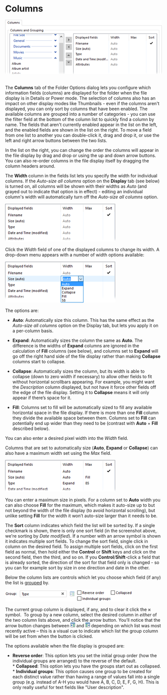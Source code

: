 # Columns

![](/Manual/images/media/folder_options_-_tabs_-_columns.png) 

The **Columns** tab of the Folder Options dialog lets you configure which information fields (columns) are displayed for the folder when the file display is in Details or Power mode. The selection of columns also has an impact on other display modes like Thumbnails - even if the columns aren't displayed, you can only sort by columns that have been enabled. The available columns are grouped into a number of categories - you can use the filter field at the bottom of the column list to quickly find a column by name. The fields that aren't currently enabled appear in the list on the left, and the enabled fields are shown in the list on the right. To move a field from one list to another you can double-click it, drag and drop it, or use the left and right arrow buttons between the two lists.

In the list on the right, you can change the order the columns will appear in the file display by drag and drop or using the up and down arrow buttons. You can also re-order columns in the file display itself by dragging the column headers around.

The **Width** column in the fields list lets you specify the width for individual columns. If the *Auto-size all columns* option on the **Display** tab (see below) is turned on, all columns will be shown with their widths as *Auto* (and grayed out to indicate that option is in effect) - editing an individual column's width will automatically turn off the *Auto-size all columns* option.

![](/Manual/images/media/image053.png)

Click the *Width* field of one of the displayed columns to change its width. A drop-down menu appears with a number of width options available:

![](/Manual/images/media/image054.png)

The options are:

- **Auto**: Automatically size this column. This has the same effect as the *Auto-size all columns* option on the Display tab, but lets you apply it on a per-column basis.

- **Expand**: Automatically sizes the column the same as **Auto**. The difference is the widths of **Expand** columns are ignored in the calculation of **Fill** columns (see below), and columns set to **Expand** will go off the right hand side of the file display rather than making **Collapse** columns start to collapse.

- **Collapse**: Automatically sizes the column, but its width is able to collapse (down to zero width if necessary) to allow other fields to fit without horizontal scrollbars appearing. For example, you might want the *Description* column displayed, but not have it force other fields off the edge of the file display. Setting it to **Collapse** means it will only appear if there’s space for it.

- **Fill**: Columns set to fill will be automatically sized to fill any available horizontal space in the file display. If there is more than one **Fill** column they divide the available space between them. Columns set to **Fill** can potentially end up wider than they need to be (contrast with **Auto** + **Fill** described below).

You can also enter a desired pixel width into the *Width* field.

Columns that are set to automatically size (**Auto**, **Expand** or **Collapse**) can also have a maximum width set using the *Max* field.

![](/Manual/images/media/image055.png)

You can enter a maximum size in pixels. For a column set to **Auto** width you can also choose **Fill** for the maximum, which makes it auto-size up to but not beyond the width of the file display (to avoid horizontal scrolling), but unlike setting **Fill** for the width it won’t auto-size larger than it needs to be.

The **Sort** column indicates which field the list will be sorted by. If a single checkmark is shown, there is only one sort field (in the screenshot above, we're sorting by *Date modified*). If a number with an arrow symbol is shown it indicates multiple sort fields. To change the sort field, single click in column on the desired field. To assign multiple sort fields, click on the first field as normal, then hold either the **Control** or **Shift** keys and click on the second field, then the third, and so on. If you **Control**/**Shift**-click a field that is already sorted, the direction of the sort for that field only is changed - so you can for example sort by size in one direction and date in the other.

Below the column lists are controls which let you choose which field (if any) the list is [grouped](../../sorting_and_grouping/RAEDME.md) by.

![](/Manual/images/media/image050.png)

The current group column is displayed, if any, and to clear it click the ![](/Manual/images/media/filter_clear.png) symbol.  To group by a new column, select the desired column in *either* of the two column lists above, and click the arrow button. You’ll notice that the arrow button changes between ![](/Manual/images/media/image051.png) and ![](/Manual/images/media/image052.png) depending on which list was most recently active – this is a visual cue to indicate which list the group column will be set from when the button is clicked.

The options available when the file display is grouped are:

- **Reverse order**: This option lets you set the initial group order (how the individual groups are arranged) to the reverse of the default.  
  \* **Collapsed**: This option lets you have the groups start out as collapsed.  
  \* **Individual groups**: This option causes one group to be created for each distinct value rather than having a range of values fall into a single group (e.g. instead of A-H you would have A, B, C, D, E, F, G, H). This is only really useful for text fields like "User description". 

 
